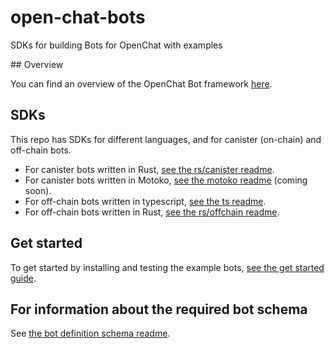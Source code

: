 # open-chat-bots

SDKs for building Bots for OpenChat with examples

## Overview

You can find an overview of the OpenChat Bot framework [here](./OVERVIEW.md).

## SDKs

This repo has SDKs for different languages, and for canister (on-chain) and off-chain bots.

- For canister bots written in Rust, [see the rs/canister readme](./rs/canister/README.md).
- For canister bots written in Motoko, [see the motoko readme](./motoko/README.md) (coming soon).
- For off-chain bots written in typescript, [see the ts readme](./ts/README.md).
- For off-chain bots written in Rust, [see the rs/offchain readme](./rs/offchain/README.md).

## Get started

To get started by installing and testing the example bots, [see the get started guide](GETSTARTED.md).

## For information about the required bot schema

See [the bot definition schema readme](./schema/README.md).

